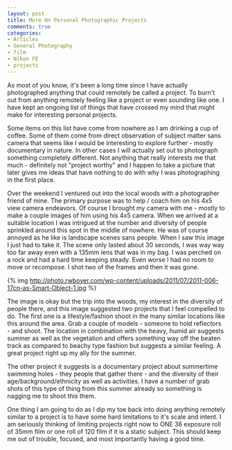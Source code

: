 ```yaml
---
layout: post
title: More On Personal Photographic Projects
comments: true
categories:
- Articles
- General Photography
- film
- Nikon FE
- projects
---
```

As most of you know, it's been a long time since I have actually photographed anything that could remotely be called a project. To burn't out from anything remotely feeling like a project or even sounding like one. I have kept an ongoing list of things that have crossed my mind that might make for interesting personal projects.

Some items on this list have come from nowhere as I am drinking a cup of coffee. Some of them come from direct observation of subject matter sans camera that seems like I would be interesting to explore further - mostly documentary in nature. In other cases I will actually set out to photograph something completely different. Not anything that really interests me that much - definitely not "project worthy" and I happen to take a picture that later gives me ideas that have nothing to do with why I was photographing in the first place.

Over the weekend I ventured out into the local woods with a photographer friend of mine. The primary purpose was to help / coach him on his 4x5 view camera endeavors. Of course I brought my camera with me - mostly to make a couple images of him using his 4x5 camera. When we arrived at a suitable location I was intrigued at the number and diversity of people sprinkled around this spot in the middle of nowhere. He was of course annoyed as he like is landscape scenes sans people. When I saw this image I just had to take it. The scene only lasted about 30 seconds, I was way way too far away even with a 135mm lens that was in my bag. I was perched on a rock and had a hard time keeping steady. Even worse I had no room to move or recompose. I shot two of the frames and then it was gone.

{% img http://photo.rwboyer.com/wp-content/uploads/2011/07/2011-006-17cn-as-Smart-Object-1.jpg %}

The image is okay but the trip into the woods, my interest in the diversity of people there, and this image suggested two projects that I feel compelled to do. The first one is a lifestyle/fashion shoot in the many similar locations like this around the area. Grab a couple of models - someone to hold reflectors - and shoot. The location in combination with the heavy, humid air suggests summer as well as the vegetation and offers something way off the beaten track as compared to beachy type fashion but suggests a similar feeling. A great project right up my ally for the summer.

The other project it suggests is a documentary project about summertime swimming holes - they people that gather there - and the diversity of their age/background/ethnicity as well as activities. I have a number of grab shots of this type of thing from this summer already so something is nagging me to shoot this them.

One thing I am going to do as I dip my toe back into doing anything remotely similar to a project is to have some hard limitations to it's scale and intent. I am seriously thinking of limiting projects right now to ONE 36 exposure roll of 35mm film or one roll of 120 film if it is a static subject. This should keep me out of trouble, focused, and most importantly having a good time.